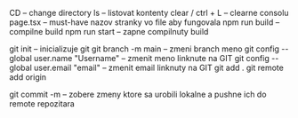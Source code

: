 
CD – change directory
ls – listovat kontenty
clear / ctrl + L – clearne consolu
page.tsx – must-have nazov stranky vo file aby fungovala
npm run build – compilne build
npm run start – zapne compilnuty build


git init – inicializuje git
git branch -m main – zmeni branch meno
git config --global user.name "Username" – zmenit meno linknute na GIT
git config --global user.email "email" – zmenit email linknuty na GIT
git add .
git remote add origin <github-url>



git commit -m – zobere zmeny ktore sa urobili lokalne a pushne ich do remote repozitara
    